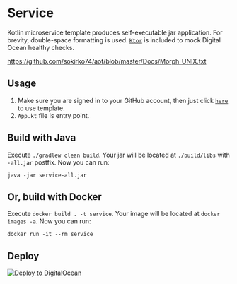 # Service

Kotlin microservice template produces self-executable jar application. For brevity, double-space
formatting is used. [`Ktor`](https://ktor.io/) is included to mock Digital Ocean healthy checks.

https://github.com/sokirko74/aot/blob/master/Docs/Morph_UNIX.txt

## Usage

1. Make sure you are signed in to your GitHub account, then just
   click [`here`](https://github.com/demidko/service/generate) to use template.
2. `App.kt` file is entry point.

## Build with Java

Execute `./gradlew clean build`. Your jar will be located at `./build/libs` with `-all.jar` postfix.
Now you can run:

```shell
java -jar service-all.jar
```

## Or, build with Docker

Execute `docker build . -t service`. Your image will be located at `docker images -a`. Now you can
run:

```shell
docker run -it --rm service
```

## Deploy

[![Deploy to DigitalOcean](https://www.deploytodo.com/do-btn-blue-ghost.svg)](https://cloud.digitalocean.com/apps/new?repo=https://github.com/YOUR/REPO/tree/main)
